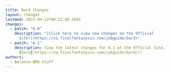 ```yaml
---
title: Bard Changes
layout: changes
lastmod: 2022-04-12T00:22:00.560Z
changes:
  - patch: "6.0"
    description: "[Click here to view new changes on the Official
      Site!](https://na.finalfantasyxiv.com/jobguide/bard)"
  - patch: "6.1"
    description: View the latest changes for 6.1 at the Official Site, located
      [here](https://na.finalfantasyxiv.com/jobguide/bard/)!
authors:
  - Balance-BRD-Staff
---
```


